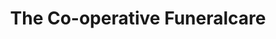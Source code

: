 ---
title: "The Co-operative Funeralcare"
url: /rosyth/the-co-operative-funeralcare/
shop: funeral directors
---